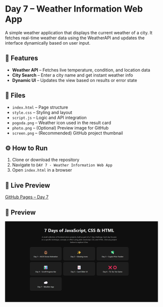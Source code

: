 # Day 7 – Weather Information Web App

A simple weather application that displays the current weather of a city. It fetches real-time weather data using the WeatherAPI and updates the interface dynamically based on user input.

## 🚀 Features

- **Weather API** – Fetches live temperature, condition, and location data
- **City Search** – Enter a city name and get instant weather info
- **Dynamic UI** – Updates the view based on results or error state

## 📂 Files

- `index.html` – Page structure  
- `style.css` – Styling and layout  
- `script.js` – Logic and API integration  
- `pogoda.png` – Weather icon used in the result card  
- `photo.png` – (Optional) Preview image for GitHub  
- `screen.png` – (Recommended) GitHub project thumbnail

## ⚙️ How to Run

1. Clone or download the repository  
2. Navigate to `DAY 7 - Weather Information Web App`  
3. Open `index.html` in a browser

## 🔗 Live Preview

[GitHub Pages – Day 7](https://whereismytime.github.io/7-Days-of-JavaScript-CSS-HTML/)

## 📸 Preview

![Preview](screen.png)
